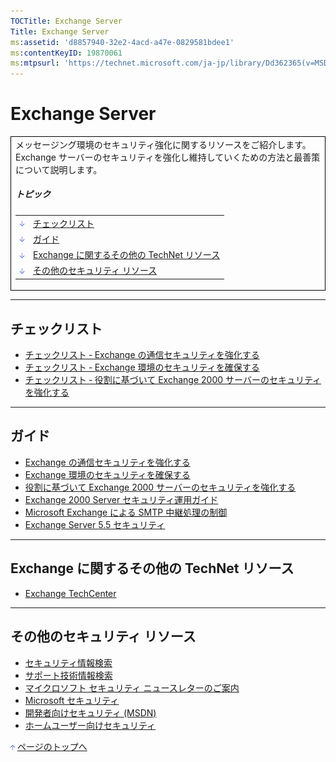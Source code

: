 ```yaml
---
TOCTitle: Exchange Server
Title: Exchange Server
ms:assetid: 'd8857940-32e2-4acd-a47e-0829581bdee1'
ms:contentKeyID: 19870061
ms:mtpsurl: 'https://technet.microsoft.com/ja-jp/library/Dd362365(v=MSDN.10)'
---
```


Exchange Server
===============

<p> </p>
<table border="0" cellpadding="0" cellspacing="0">
<tbody>
<tr>
<td style="border:1px solid black;" colspan="5">
メッセージング環境のセキュリティ強化に関するリソースをご紹介します。Exchange サーバーのセキュリティを強化し維持していくための方法と最善策について説明します。
  
##### トピック
  
|                                                                                                                                                                              |                                                    |  
|------------------------------------------------------------------------------------------------------------------------------------------------------------------------------|----------------------------------------------------|  
| [<img src="images/dd362365.arrow_px_down(ja-jp,TechNet.10).gif" alt="チェックリスト" width="7" height="9" />](#eaa)                             | [チェックリスト](#eaa)                             |  
| [<img src="images/dd362365.arrow_px_down(ja-jp,TechNet.10).gif" alt="ガイド" width="7" height="9" />](#ekb)                                     | [ガイド](#ekb)                                     |  
| [<img src="images/dd362365.arrow_px_down(ja-jp,TechNet.10).gif" alt="Exchange に関するその他の TechNet リソース" width="7" height="9" />](#eab) | [Exchange に関するその他の TechNet リソース](#eab) |  
| [<img src="images/dd362365.arrow_px_down(ja-jp,TechNet.10).gif" alt="その他のセキュリティ リソース" width="7" height="9" />](#edc)              | [その他のセキュリティ リソース](#edc)              |

</td>
</tr>
</tbody>
</table>
 

------------------------------------------------------------------------

チェックリスト
--------------

-   [チェックリスト ‐ Exchange の通信セキュリティを強化する](http://www.microsoft.com/japan/technet/security/prodtech/exchangeserver/secmod47.mspx)
-   [チェックリスト ‐ Exchange 環境のセキュリティを確保する](http://www.microsoft.com/japan/technet/security/prodtech/exchangeserver/secmod45.mspx)
-   [チェックリスト ‐ 役割に基づいて Exchange 2000 サーバーのセキュリティを強化する](http://www.microsoft.com/japan/technet/security/prodtech/exchangeserver/secmod46.mspx)

------------------------------------------------------------------------

ガイド
------

-   [Exchange の通信セキュリティを強化する](http://www.microsoft.com/japan/technet/security/prodtech/exchangeserver/secmod44.mspx)
-   [Exchange 環境のセキュリティを確保する](http://www.microsoft.com/japan/technet/security/prodtech/exchangeserver/secmod42.mspx)
-   [役割に基づいて Exchange 2000 サーバーのセキュリティを強化する](http://www.microsoft.com/japan/technet/security/prodtech/exchangeserver/secmod43.mspx)
-   [Exchange 2000 Server セキュリティ運用ガイド](http://www.microsoft.com/japan/technet/security/prodtech/exchangeserver/opsguide/default.mspx)
-   [Microsoft Exchange による SMTP 中継処理の制御](http://www.microsoft.com/japan/technet/security/prodtech/exchangeserver/excrelay.mspx)
-   [Exchange Server 5.5 セキュリティ](http://www.microsoft.com/japan/technet/security/prodtech/exchangeserver/exc10.mspx)

------------------------------------------------------------------------

Exchange に関するその他の TechNet リソース
------------------------------------------

-   [Exchange TechCenter](http://www.microsoft.com/japan/technet/prodtechnol/exchange/2003/security.mspx)

------------------------------------------------------------------------

その他のセキュリティ リソース
-----------------------------

-   [セキュリティ情報検索](http://www.microsoft.com/japan/technet/security/current.aspx)
-   [サポート技術情報検索](http://support.microsoft.com/search/)
-   [マイクロソフト セキュリティ ニュースレターのご案内](http://www.microsoft.com/japan/technet/security/secnews/default.mspx)
-   [Microsoft セキュリティ](http://www.microsoft.com/japan/security/)
-   [開発者向けセキュリティ (MSDN)](http://www.microsoft.com/japan/msdn/security/)
-   [ホームユーザー向けセキュリティ](http://www.microsoft.com/japan/athome/security/default.mspx)

[<img src="images/dd362365.arrow_px_up(ja-jp,TechNet.10).gif" alt="ページのトップへ" width="7" height="9" />](#top) [ページのトップへ](#top)
